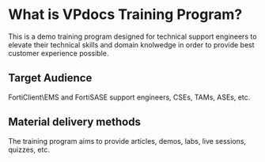 # What is VPdocs Training Program?

This is a demo training program designed for technical support engineers to elevate their technical skills and domain knolwedge in order to provide best customer experience possible.

## Target Audience

FortiClient\EMS and FortiSASE support engineers, CSEs, TAMs, ASEs, etc.

## Material delivery methods

The training program aims to provide articles, demos, labs, live sessions, quizzes, etc.

